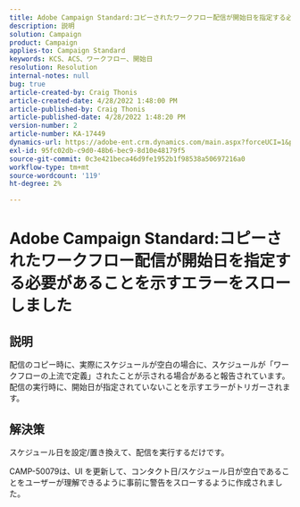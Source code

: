 ```yaml
---
title: Adobe Campaign Standard:コピーされたワークフロー配信が開始日を指定する必要があることを示すエラーをスローしました'
description: 説明
solution: Campaign
product: Campaign
applies-to: Campaign Standard
keywords: KCS、ACS、ワークフロー、開始日
resolution: Resolution
internal-notes: null
bug: true
article-created-by: Craig Thonis
article-created-date: 4/28/2022 1:48:00 PM
article-published-by: Craig Thonis
article-published-date: 4/28/2022 1:48:20 PM
version-number: 2
article-number: KA-17449
dynamics-url: https://adobe-ent.crm.dynamics.com/main.aspx?forceUCI=1&pagetype=entityrecord&etn=knowledgearticle&id=eb2b27cf-f9c6-ec11-a7b6-0022480a10ee
exl-id: 95fc02db-c9d0-48b6-bec9-8d10e48179f5
source-git-commit: 0c3e421beca46d9fe1952b1f98538a50697216a0
workflow-type: tm+mt
source-wordcount: '119'
ht-degree: 2%

---
```


# Adobe Campaign Standard:コピーされたワークフロー配信が開始日を指定する必要があることを示すエラーをスローしました

## 説明


配信のコピー時に、実際にスケジュールが空白の場合に、スケジュールが「ワークフローの上流で定義」されたことが示される場合があると報告されています。 配信の実行時に、開始日が指定されていないことを示すエラーがトリガーされます。


## 解決策


スケジュール日を設定/置き換えて、配信を実行するだけです。

CAMP-50079は、UI を更新して、コンタクト日/スケジュール日が空白であることをユーザーが理解できるように事前に警告をスローするように作成されました。
